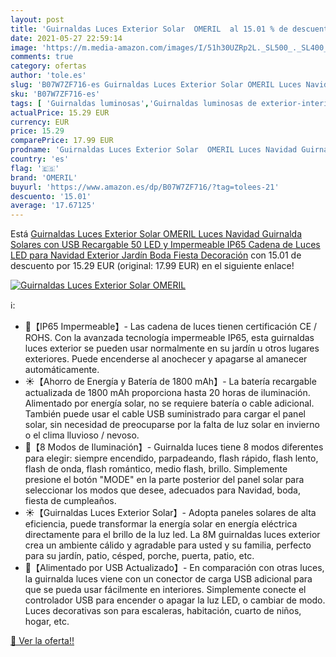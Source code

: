 ```yaml
---
layout: post
title: 'Guirnaldas Luces Exterior Solar  OMERIL  al 15.01 % de descuento'
date: 2021-05-27 22:59:14
image: 'https://m.media-amazon.com/images/I/51h30UZRp2L._SL500_._SL400_.jpg'
comments: true
category: ofertas
author: 'tole.es'
slug: 'B07W7ZF716-es Guirnaldas Luces Exterior Solar OMERIL Luces Navidad...'
sku: 'B07W7ZF716-es'
tags: [ 'Guirnaldas luminosas','Guirnaldas luminosas de exterior-interior','Iluminación','navidad','omeril', ]
actualPrice: 15.29 EUR
currency: EUR
price: 15.29
comparePrice: 17.99 EUR
prodname: 'Guirnaldas Luces Exterior Solar  OMERIL Luces Navidad Guirnalda Solares con USB Recargable  50 LED y Impermeable IP65  Cadena de Luces LED para Navidad  Exterior  Jardín  Boda  Fiesta  Decoración'
country: 'es'
flag: '🇪🇸'
brand: 'OMERIL'
buyurl: 'https://www.amazon.es/dp/B07W7ZF716/?tag=tolees-21'
descuento: '15.01'
average: '17.67125'
---
```


Está [Guirnaldas Luces Exterior Solar  OMERIL Luces Navidad Guirnalda Solares con USB Recargable  50 LED y Impermeable IP65  Cadena de Luces LED para Navidad  Exterior  Jardín  Boda  Fiesta  Decoración](https://www.amazon.es/dp/B07W7ZF716/?tag=tolees-21) con 15.01 de descuento por 15.29 EUR (original: 17.99 EUR) en el siguiente enlace!

[![Guirnaldas Luces Exterior Solar  OMERIL ](https://m.media-amazon.com/images/I/51h30UZRp2L._SL500_._SL400_.jpg)](https://www.amazon.es/dp/B07W7ZF716/?tag=tolees-21)

ℹ️:

- 🎄【IP65 Impermeable】- Las cadena de luces tienen certificación CE / ROHS. Con la avanzada tecnología impermeable IP65, esta guirnaldas luces exterior se pueden usar normalmente en su jardín u otros lugares exteriores. Puede encenderse al anochecer y apagarse al amanecer automáticamente.
- ☀️【Ahorro de Energía y Batería de 1800 mAh】- La batería recargable actualizada de 1800 mAh proporciona hasta 20 horas de iluminación. Alimentado por energía solar, no se requiere batería o cable adicional. También puede usar el cable USB suministrado para cargar el panel solar, sin necesidad de preocuparse por la falta de luz solar en invierno o el clima lluvioso / nevoso.
- 🎄【8 Modos de Iluminación】- Guirnalda luces tiene 8 modos diferentes para elegir: siempre encendido, parpadeando, flash rápido, flash lento, flash de onda, flash romántico, medio flash, brillo. Simplemente presione el botón "MODE" en la parte posterior del panel solar para seleccionar los modos que desee, adecuados para Navidad, boda, fiesta de cumpleaños.
- ☀️【Guirnaldas Luces Exterior Solar】- Adopta paneles solares de alta eficiencia, puede transformar la energía solar en energía eléctrica directamente para el brillo de la luz led. La 8M guirnaldas luces exterior crea un ambiente cálido y agradable para usted y su familia, perfecto para su jardín, patio, césped, porche, puerta, patio, etc.
- 🎄【Alimentado por USB Actualizado】- En comparación con otras luces, la guirnalda luces viene con un conector de carga USB adicional para que se pueda usar fácilmente en interiores. Simplemente conecte el controlador USB para encender o apagar la luz LED, o cambiar de modo. Luces decorativas son para escaleras, habitación, cuarto de niños, hogar, etc.

[🛒 Ver la oferta!!](https://www.amazon.es/dp/B07W7ZF716/?tag=tolees-21)
